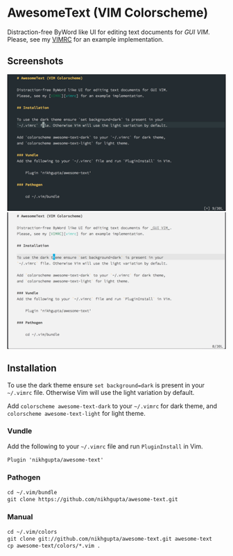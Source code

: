 # AwesomeText (VIM Colorscheme)

Distraction-free ByWord like UI for editing text documents for _GUI VIM_.
Please, see my [VIMRC][vimrc] for an example implementation.

## Screenshots

![dark](https://raw.githubusercontent.com/nikhgupta/awesome-text/master/awesome-text-dark.png)
![light](https://raw.githubusercontent.com/nikhgupta/awesome-text/master/awesome-text-light.png)

## Installation

To use the dark theme ensure `set background=dark` is present in your
`~/.vimrc` file. Otherwise Vim will use the light variation by default.

Add `colorscheme awesome-text-dark` to your `~/.vimrc` for dark theme,
and `colorscheme awesome-text-light` for light theme.

### Vundle
Add the following to your `~/.vimrc` file and run `PluginInstall` in Vim.

    Plugin 'nikhgupta/awesome-text'
    
### Pathogen

    cd ~/.vim/bundle
    git clone https://github.com/nikhgupta/awesome-text.git

### Manual

    cd ~/.vim/colors
    git clone git://github.com/nikhgupta/awesome-text.git awesome-text
    cp awesome-text/colors/*.vim .

  [vimrc]: https://github.com/nikhgupta/dotfiles/blob/master/vimrc#L1261
